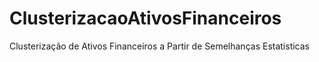 # ClusterizacaoAtivosFinanceiros
Clusterização de Ativos Financeiros a Partir de Semelhanças Estatisticas
